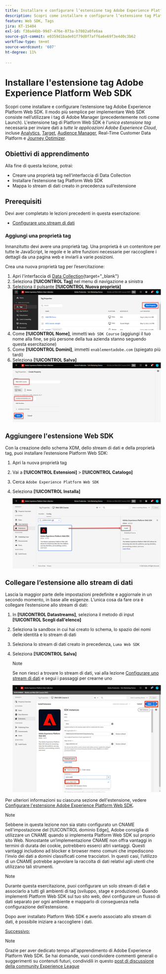 ```yaml
---
title: Installare e configurare l’estensione tag Adobe Experience Platform Web SDK
description: Scopri come installare e configurare l’estensione tag Platform Web SDK nell’interfaccia di Data Collection. Questa lezione fa parte del tutorial Implementare Adobe Experience Cloud con Web SDK.
feature: Web SDK, Tags
jira: KT-15404
exl-id: f30a44bb-99d7-476e-873a-b7802a0fe6aa
source-git-commit: e0359d1bade01f79d0f7aff6a6e69f3e4d0c3b62
workflow-type: tm+mt
source-wordcount: '607'
ht-degree: 11%

---
```


# Installare l&#39;estensione tag Adobe Experience Platform Web SDK

Scopri come installare e configurare l’estensione tag Adobe Experience Platform Web SDK. Il modo più semplice per implementare Web SDK consiste nell’utilizzare i tag di Adobe Manager (precedentemente noti come Launch). L&#39;estensione tag di Platform Web SDK è l&#39;_unica estensione tag_ necessaria per inviare dati a _tutte le applicazioni Adobe Experience Cloud_, incluse [Analytics](setup-analytics.md), [Target](setup-target.md), [Audience Manager](setup-audience-manager.md), Real-Time Customer Data Platform e [Journey Optimizer](setup-web-channel.md).

## Obiettivi di apprendimento

Alla fine di questa lezione, potrai:

* Creare una proprietà tag nell’interfaccia di Data Collection
* Installare l’estensione tag Platform Web SDK
* Mappa lo stream di dati creato in precedenza sull’estensione

## Prerequisiti

Devi aver completato le lezioni precedenti in questa esercitazione:

* [Configurare uno stream di dati](configure-datastream.md)

### Aggiungi una proprietà tag

Innanzitutto devi avere una proprietà tag. Una proprietà è un contenitore per tutte le JavaScript, le regole e le altre funzioni necessarie per raccogliere i dettagli da una pagina web e inviarli a varie posizioni.

Crea una nuova proprietà tag per l’esercitazione:

1. Apri l&#39;interfaccia di [Data Collection](https://experience.adobe.com/data-collection/){target="_blank"}
1. Seleziona **[!UICONTROL Tag]** nel menu di navigazione a sinistra
1. Seleziona il pulsante **[!UICONTROL Nuova proprietà]**
   ![Aggiungi una nuova proprietà](assets/websdk-property-addNewProperty.png)
1. Come **[!UICONTROL Nome]**, immetti `Web SDK Course` (aggiungi il tuo nome alla fine, se più persone della tua azienda stanno seguendo questa esercitazione)
1. Come **[!UICONTROL Domini]**, immetti `enablementadobe.com` (spiegato più tardi)
1. Seleziona **[!UICONTROL Salva]**
   ![Dettagli proprietà](assets/websdk-property-propertyDetails.png)

## Aggiungere l&#39;estensione Web SDK

Con la creazione dello schema XDM, dello stream di dati e della proprietà tag, puoi installare l’estensione Platform Web SDK:

1. Apri la nuova proprietà tag
1. Vai a **[!UICONTROL Estensioni]** > **[!UICONTROL Catalogo]**
1. Cerca `Adobe Experience Platform Web SDK`
1. Seleziona **[!UICONTROL Installa]**

   ![Installa estensione Web SDK](assets/extension-platform-web-sdk.png)


## Collegare l’estensione allo stream di dati

Lascia la maggior parte delle impostazioni predefinite e aggiornale in un secondo momento, in base alle esigenze. L’unica cosa da fare ora è collegare l’estensione allo stream di dati:

1. In **[!UICONTROL Datastreams]**, seleziona il metodo di input **[!UICONTROL Scegli dall&#39;elenco]**
1. Seleziona la sandbox in cui hai creato lo schema, lo spazio dei nomi delle identità e lo stream di dati
1. Seleziona lo stream di dati creato in precedenza, `Luma Web SDK`
1. Seleziona **[!UICONTROL Salva]**

   >[!NOTE]
   >
   > Se non riesci a trovare lo stream di dati, vai alla lezione [Configurare uno stream di dati](configure-datastream.md) e segui i passaggi per crearne uno

   ![Selezione dello stream di dati](assets/extension-luma-web-sdk-datastream-extension.png)

Per ulteriori informazioni su ciascuna sezione dell&#39;estensione, vedere [Configurare l&#39;estensione Adobe Experience Platform Web SDK](https://experienceleague.adobe.com/it/docs/experience-platform/tags/extensions/client/web-sdk/web-sdk-extension-configuration).

>[!NOTE]
>
>Sebbene in questa lezione non sia stato configurato un CNAME nell&#39;impostazione del [!UICONTROL dominio Edge], Adobe consiglia di utilizzare un CNAME quando si implementa Platform Web SDK sul proprio sito Web. Nonostante un’implementazione CNAME non offra vantaggi in termini di durata dei cookie, potrebbero esserci altri vantaggi. Questi vantaggi includono ad blocker e browser meno comuni che impediscono l’invio dei dati a domini classificati come tracciatori. In questi casi, l’utilizzo di un CNAME potrebbe agevolare la raccolta di dati relativi agli utenti che utilizzano tali strumenti.

>[!NOTE]
>
>Durante questa esercitazione, puoi configurare un solo stream di dati e associarlo a tutti gli ambienti di tag (sviluppo, stage e produzione). Quando implementi Platform Web SDK sul tuo sito web, devi configurare un flusso di dati separato per ogni ambiente e mapparlo di conseguenza nella configurazione dell’estensione.

Dopo aver installato Platform Web SDK e averlo associato allo stream di dati, è possibile iniziare a raccogliere i dati.

[Successivo: ](create-data-elements.md)

>[!NOTE]
>
>Grazie per aver dedicato tempo all&#39;apprendimento di Adobe Experience Platform Web SDK. Se hai domande, vuoi condividere commenti generali o suggerimenti su contenuti futuri, condividili in questo [post di discussione della community Experience League](https://experienceleaguecommunities.adobe.com/t5/adobe-experience-platform-data/tutorial-discussion-implement-adobe-experience-cloud-with-web/td-p/444996)
